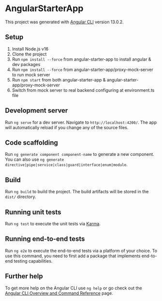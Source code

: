 # AngularStarterApp

This project was generated with [Angular CLI](https://github.com/angular/angular-cli) version 13.0.2.

## Setup

1. Install Node.js v16
2. Clone the project
3. Run `npm install --force` from angular-starter-app to install angular & dev packages
3. Run `npm install --force` from angular-starter-app/proxy-mock-server to run mock server
4. Run `npm start` from both angular-starter-app & angular-starter-app/proxy-mock-server
5. Switch from mock server to real backend configuring at environment.ts file

## Development server

Run `ng serve` for a dev server. Navigate to `http://localhost:4200/`. The app will automatically reload if you change any of the source files.

## Code scaffolding

Run `ng generate component component-name` to generate a new component. You can also use `ng generate directive|pipe|service|class|guard|interface|enum|module`.

## Build

Run `ng build` to build the project. The build artifacts will be stored in the `dist/` directory.

## Running unit tests

Run `ng test` to execute the unit tests via [Karma](https://karma-runner.github.io).

## Running end-to-end tests

Run `ng e2e` to execute the end-to-end tests via a platform of your choice. To use this command, you need to first add a package that implements end-to-end testing capabilities.

## Further help

To get more help on the Angular CLI use `ng help` or go check out the [Angular CLI Overview and Command Reference](https://angular.io/cli) page.
